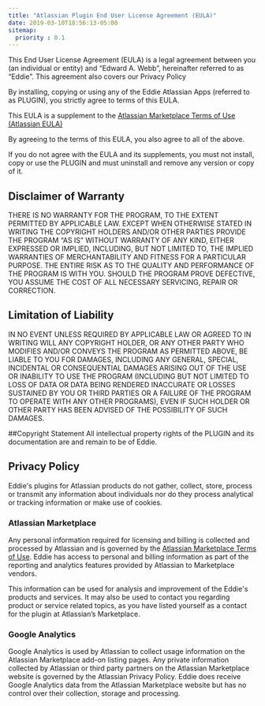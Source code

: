 ```yaml
---
title: "Atlassian Plugin End User License Agreement (EULA)"
date: 2019-03-10T18:56:13-05:00
sitemap:
  priority : 0.1
---
```



This End User License Agreement (EULA) is a legal agreement between you (an individual or entity) and “Edward A. Webb”, hereinafter referred to as “Eddie”.  This agreement also covers our Privacy Policy

By installing, copying or using any of the Eddie Atlassian Apps (referred to as PLUGIN), you strictly agree to terms of this EULA.

This EULA is a supplement to the [Atlassian Marketplace Terms of Use (Atlassian EULA)](https://www.atlassian.com/licensing/marketplace/termsofuse)

By agreeing to the terms of this EULA, you also agree to all of the above.

If you do not agree with the EULA and its supplements, you must not install, copy or use the PLUGIN and must uninstall and remove any version or copy of it.

## Disclaimer of Warranty
THERE IS NO WARRANTY FOR THE PROGRAM, TO THE EXTENT PERMITTED BY APPLICABLE LAW. EXCEPT WHEN OTHERWISE STATED IN WRITING THE COPYRIGHT HOLDERS AND/OR OTHER PARTIES PROVIDE THE PROGRAM “AS IS” WITHOUT WARRANTY OF ANY KIND, EITHER EXPRESSED OR IMPLIED, INCLUDING, BUT NOT LIMITED TO, THE IMPLIED WARRANTIES OF MERCHANTABILITY AND FITNESS FOR A PARTICULAR PURPOSE. THE ENTIRE RISK AS TO THE QUALITY AND PERFORMANCE OF THE PROGRAM IS WITH YOU. SHOULD THE PROGRAM PROVE DEFECTIVE, YOU ASSUME THE COST OF ALL NECESSARY SERVICING, REPAIR OR CORRECTION.

## Limitation of Liability
IN NO EVENT UNLESS REQUIRED BY APPLICABLE LAW OR AGREED TO IN WRITING WILL ANY COPYRIGHT HOLDER, OR ANY OTHER PARTY WHO MODIFIES AND/OR CONVEYS THE PROGRAM AS PERMITTED ABOVE, BE LIABLE TO YOU FOR DAMAGES, INCLUDING ANY GENERAL, SPECIAL, INCIDENTAL OR CONSEQUENTIAL DAMAGES ARISING OUT OF THE USE OR INABILITY TO USE THE PROGRAM (INCLUDING BUT NOT LIMITED TO LOSS OF DATA OR DATA BEING RENDERED INACCURATE OR LOSSES SUSTAINED BY YOU OR THIRD PARTIES OR A FAILURE OF THE PROGRAM TO OPERATE WITH ANY OTHER PROGRAMS), EVEN IF SUCH HOLDER OR OTHER PARTY HAS BEEN ADVISED OF THE POSSIBILITY OF SUCH DAMAGES.

##Copyright Statement
All intellectual property rights of the PLUGIN and its documentation are and remain to be of Eddie.

## Privacy Policy
Eddie's plugins for Atlassian products do not gather, collect, store, process or transmit any information about individuals nor do they process analytical or tracking information or make use of cookies.

### Atlassian Marketplace
Any personal information required for licensing and billing is collected and processed by Atlassian and is governed by the [Atlassian Marketplace Terms of Use](https://www.atlassian.com/licensing/marketplace/termsofuse). Eddie has access to personal and billing information as part of the reporting and analytics features provided by Atlassian to Marketplace vendors.

This information can be used for analysis and improvement of the Eddie's products and services. It may also be used to contact you regarding product or service related topics, as you have listed yourself as a contact for the plugin at Atlassian’s Marketplace.

### Google Analytics
Google Analytics is used by Atlassian to collect usage information on the Atlassian Marketplace add-on listing pages. Any private information collected by Atlassian or third party partners on the Atlassian Marketplace website is governed by the Atlassian Privacy Policy. Eddie does receive Google Analytics data from the Atlassian Marketplace website but has no control over their collection, storage and processing.
